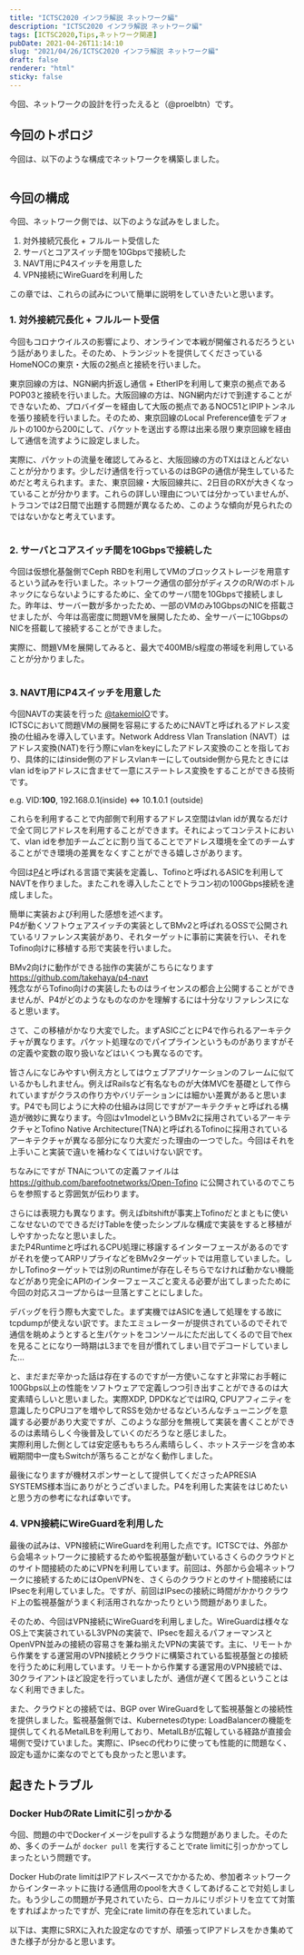 ```yaml
---
title: "ICTSC2020 インフラ解説 ネットワーク編"
description: "ICTSC2020 インフラ解説 ネットワーク編"
tags: [ICTSC2020,Tips,ネットワーク関連]
pubDate: 2021-04-26T11:14:10
slug: "2021/04/26/ICTSC2020 インフラ解説 ネットワーク編"
draft: false
renderer: "html"
sticky: false
---
```



<p>今回、ネットワークの設計を行ったえると（@proelbtn）です。</p>



<h2>今回のトポロジ</h2>



<p>今回は、以下のような構成でネットワークを構築しました。</p>



<figure class="wp-block-image"><img decoding="async" src="https://i.imgur.com/ixR9cu8.png.webp" alt=""/></figure>



<h2>今回の構成</h2>



<p>今回、ネットワーク側では、以下のような試みをしました。</p>



<ol><li>対外接続冗長化 + フルルート受信した</li><li>サーバとコアスイッチ間を10Gbpsで接続した</li><li>NAVT用にP4スイッチを用意した</li><li>VPN接続にWireGuardを利用した</li></ol>



<p>この章では、これらの試みについて簡単に説明をしていきたいと思います。</p>



<h3>1. 対外接続冗長化 + フルルート受信</h3>



<p>今回もコロナウイルスの影響により、オンラインで本戦が開催されるだろうという話がありました。そのため、トランジットを提供してくださっているHomeNOCの東京・大阪の2拠点と接続を行いました。</p>



<p>東京回線の方は、NGN網内折返し通信 + EtherIPを利用して東京の拠点であるPOP03と接続を行いました。大阪回線の方は、NGN網内だけで到達することができないため、プロバイダーを経由して大阪の拠点であるNOC51とIPIPトンネルを張り接続を行いました。そのため、東京回線のLocal Preference値をデフォルトの100から200にして、パケットを送出する際は出来る限り東京回線を経由して通信を流すように設定しました。</p>



<p>実際に、パケットの流量を確認してみると、大阪回線の方のTXはほとんどないことが分かります。少しだけ通信を行っているのはBGPの通信が発生しているためだと考えられます。また、東京回線・大阪回線共に、2日目のRXが大きくなっていることが分かります。これらの詳しい理由については分かっていませんが、トラコンでは2日間で出題する問題が異なるため、このような傾向が見られたのではないかなと考えています。</p>



<figure class="wp-block-image"><img decoding="async" src="https://i.imgur.com/J4jARV0.png.webp" alt=""/></figure>



<h3>2. サーバとコアスイッチ間を10Gbpsで接続した</h3>



<p>今回は仮想化基盤側でCeph RBDを利用してVMのブロックストレージを用意するという試みを行いました。ネットワーク通信の部分がディスクのR/Wのボトルネックにならないようにするために、全てのサーバ間を10Gbpsで接続しました。昨年は、サーバー数が多かったため、一部のVMのみ10GbpsのNICを搭載させましたが、今年は高密度に問題VMを展開したため、全サーバーに10GbpsのNICを搭載して接続することができました。</p>



<p>実際に、問題VMを展開してみると、最大で400MB/s程度の帯域を利用していることが分かりました。</p>



<figure class="wp-block-image"><img decoding="async" src="https://i.imgur.com/fvbjdij.jpg.webp" alt=""/></figure>



<h3>3. NAVT用にP4スイッチを用意した</h3>



<p>今回NAVTの実装を行った <a href="https://twitter.com/takemioIO">@takemioIO</a>です。<br>
ICTSCにおいて問題VMの展開を容易にするためにNAVTと呼ばれるアドレス変換の仕組みを導入しています。Network Address Vlan Translation (NAVT）はアドレス変換(NAT)を行う際にvlanをkeyにしたアドレス変換のことを指しており、具体的にはinside側のアドレスvlanキーにしてoutside側から見たときにはvlan idをipアドレスに含ませて一意にステートレス変換をすることができる技術です。</p>



<p>e.g. VID:<strong>100</strong>, 192.168.0.1(inside) &lt;=&gt; 10.<strong>1</strong>.0.1 (outside)</p>



<p>これらを利用することで内部側で利用するアドレス空間はvlan idが異なるだけで全て同じアドレスを利用することができます。それによってコンテストにおいて、vlan idを参加チームごとに割り当てることでアドレス環境を全てのチームすることができ環境の差異をなくすことができる嬉しさがあります。</p>



<p>今回は<a href="https://p4.org/">P4</a>と呼ばれる言語で実装を定義し、Tofinoと呼ばれるASICを利用してNAVTを作りました。またこれを導入したことでトラコン初の100Gbps接続を達成しました。</p>



<p>簡単に実装および利用した感想を述べます。<br>
P4が動くソフトウェアスイッチの実装としてBMv2と呼ばれるOSSで公開されているリファレンス実装があり、それターゲットに事前に実装を行い、それをTofino向けに移植する形で実装を行いました。</p>



<p>BMv2向けに動作ができる拙作の実装がこちらになります <a href="https://github.com/takehaya/p4-navt">https://github.com/takehaya/p4-navt</a><br>
残念ながらTofino向けの実装したものはライセンスの都合上公開することができませんが、P4がどのようなものなのかを理解するには十分なリファレンスになると思います。</p>



<p>さて、この移植がかなり大変でした。まずASICごとにP4で作られるアーキテクチャが異なります。パケット処理なのでパイプラインというものがありますがその定義や変数の取り扱いなどはいくつも異なるのです。</p>



<p>皆さんになじみやすい例え方としてはウェブアプリケーションのフレームに似ているかもしれません。例えばRailsなど有名なものが大体MVCを基礎として作られていますがクラスの作り方やバリデーションには細かい差異があると思います。P4でも同じように大枠の仕組みは同じですがアーキテクチャと呼ばれる構造が微妙に異なります。今回はv1modelというBMv2に採用されているアーキテクチャとTofino Native Architecture(TNA)と呼ばれるTofinoに採用されているアーキテクチャが異なる部分になり大変だった理由の一つでした。今回はそれを上手いこと実装で違いを補わなくてはいけない訳です。</p>



<p>ちなみにですが TNAについての定義ファイルは <a href="https://github.com/barefootnetworks/Open-Tofino">https://github.com/barefootnetworks/Open-Tofino</a> に公開されているのでこちらを参照すると雰囲気が伝わります。</p>



<p>さらには表現力も異なります。例えばbitshiftが事実上Tofinoだとまともに使いこなせないのでできるだけTableを使ったシンプルな構成で実装をすると移植がしやすかったなと思いました。<br>
またP4Runtimeと呼ばれるCPU処理に移譲するインターフェースがあるのですがそれを使ってARPリプライなどをBMv2ターゲットでは用意していました。しかしTofinoターゲットでは別のRuntimeが存在しそちらでなければ動かない機能などがあり完全にAPIのインターフェースごと変える必要が出てしまったために今回の対応スコープからは一旦落とすことにしました。</p>



<p>デバッグを行う際も大変でした。まず実機ではASICを通して処理をする故にtcpdumpが使えない訳です。またエミュレーターが提供されているのでそれで通信を眺めようとすると生パケットをコンソールにただ出してくるので目でhexを見ることになり一時期はL3までを目が慣れてしまい目でデコードしていました…</p>



<p>と、まだまだ辛かった話は存在するのですが一方使いこなすと非常にお手軽に100Gbps以上の性能をソフトウェアで定義しつつ引き出すことができるのは大変素晴らしいと思いました。実際XDP, DPDKなどではIRQ, CPUアフィニティを意識したりCPUコアを増やしてRSSを効かせるなどいろんなチューニングを意識する必要があり大変ですが、このような部分を無視して実装を書くことができるのは素晴らしく今後普及していくのだろうなと感じました。<br>
実際利用した側としては安定感ももちろん素晴らしく、ホットステージを含め本戦期間中一度もSwitchが落ちることがなく動作しました。</p>



<p>最後になりますが機材スポンサーとして提供してくださったAPRESIA SYSTEMS様本当にありがとうございました。P4を利用した実装をはじめたいと思う方の参考になれば幸いです。</p>



<h3>4. VPN接続にWireGuardを利用した</h3>



<p>最後の試みは、VPN接続にWireGuardを利用した点です。ICTSCでは、外部から会場ネットワークに接続するためや監視基盤が動いているさくらのクラウドとのサイト間接続のためにVPNを利用しています。前回は、外部から会場ネットワークに接続するためにはOpenVPNを、さくらのクラウドとのサイト間接続にはIPsecを利用していました。ですが、前回はIPsecの接続に時間がかかりクラウド上の監視基盤がうまく利活用されなかったりという問題がありました。</p>



<p>そのため、今回はVPN接続にWireGuardを利用しました。WireGuardは様々なOS上で実装されているL3VPNの実装で、IPsecを超えるパフォーマンスとOpenVPN並みの接続の容易さを兼ね揃えたVPNの実装です。主に、リモートから作業をする運営用のVPN接続とクラウドに構築されている監視基盤との接続を行うために利用しています。リモートから作業する運営用のVPN接続では、30クライアントほど設定を行っていましたが、通信が遅くて困るということはなく利用できました。</p>



<p>また、クラウドとの接続では、BGP over WireGuardをして監視基盤との接続性を提供しました。監視基盤側では、Kubernetesのtype: LoadBalancerの機能を提供してくれるMetalLBを利用しており、MetalLBが広報している経路が直接会場側で受けていました。実際に、IPsecの代わりに使っても性能的に問題なく、設定も遥かに楽なのでとても良かったと思います。</p>



<h2>起きたトラブル</h2>



<h3>Docker HubのRate Limitに引っかかる</h3>



<p>今回、問題の中でDockerイメージをpullするような問題がありました。そのため、多くのチームが <code>docker pull</code> を実行することでrate limitに引っかかってしまったという問題です。</p>



<p>Docker Hubのrate limitはIPアドレスベースでかかるため、参加者ネットワークからインターネットに抜ける通信用のpoolを大きくしてあげることで対処しました。もう少しこの問題が予見されていたら、ローカルにリポジトリを立てて対策をすればよかったですが、完全にrate limitの存在を忘れていました。</p>



<p>以下は、実際にSRXに入れた設定なのですが、頑張ってIPアドレスをかき集めてきた様子が分かると思います。</p>



<figure class="wp-block-image"><img decoding="async" src="https://i.imgur.com/uellHvf.png.webp" alt=""/></figure>



<p></p>
